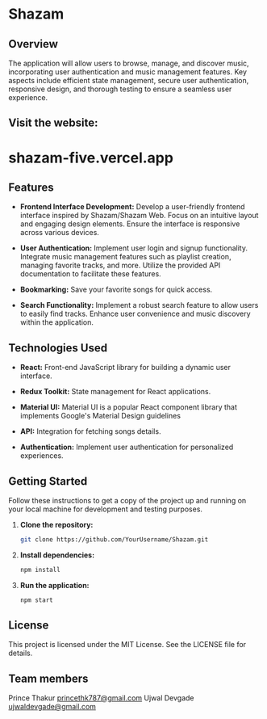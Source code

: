 # Shazam

## Overview

The application will allow users to browse, manage, and discover music, incorporating user authentication and music management features. Key aspects include efficient state management, secure user authentication, responsive design, and thorough testing to ensure a seamless user experience.

## Visit the website:
  # shazam-five.vercel.app

## Features

- **Frontend Interface Development:** 
Develop a user-friendly frontend interface inspired by Shazam/Shazam Web.
Focus on an intuitive layout and engaging design elements.
Ensure the interface is responsive across various devices.
- **User Authentication:**
Implement user login and signup functionality.
Integrate music management features such as playlist creation, managing favorite tracks, and more.
Utilize the provided API documentation to facilitate these features.
- **Bookmarking:** 
Save your favorite songs for quick access.

- **Search Functionality:** 
Implement a robust search feature to allow users to easily find tracks.
Enhance user convenience and music discovery within the application.

## Technologies Used

- **React:** Front-end JavaScript library for building a dynamic user interface.
- **Redux Toolkit:** State management for React applications.
- **Material UI:** Material UI is a popular React component library that implements Google's Material Design guidelines

- **API:**
 Integration for fetching songs details.
- **Authentication:** 
Implement user authentication for personalized experiences.

## Getting Started

Follow these instructions to get a copy of the project up and running on your local machine for development and testing purposes.

1. **Clone the repository:**

   ```bash
   git clone https://github.com/YourUsername/Shazam.git

2. **Install dependencies:**
   ```bash
   npm install

3. **Run the application:**
   ```bash
   npm start

## License
This project is licensed under the MIT License. See the LICENSE file for details.

## Team members

Prince Thakur	princethk787@gmail.com
Ujwal Devgade	ujwaldevgade@gmail.com
